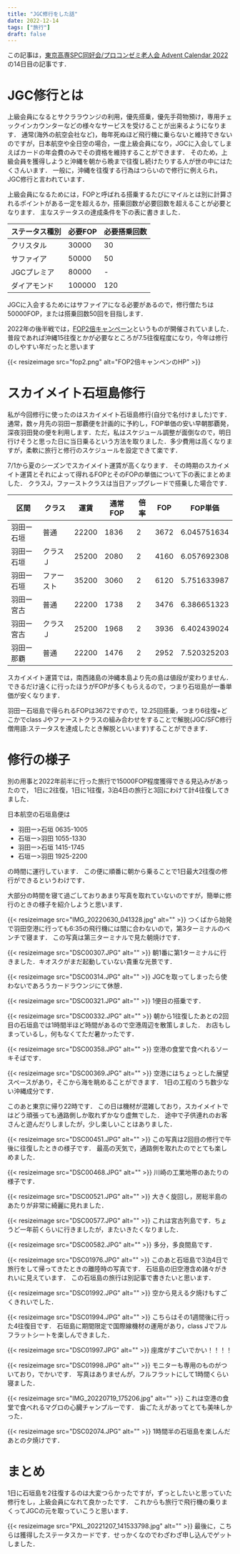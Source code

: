 ```yaml
---
title: "JGC修行をした話"
date: 2022-12-14
tags: ["旅行"]
draft: false
---
```


この記事は，[東京高専SPC同好会/プロコンゼミ老人会 Advent Calendar 2022](https://adventar.org/calendars/7836)
の14日目の記事です．

# JGC修行とは
上級会員になるとサクララウンジの利用，優先搭乗，優先手荷物預け，専用チェックインカウンターなどの様々なサービスを受けることが出来るようになります．
通常(海外の航空会社など)，毎年死ぬほど飛行機に乗らないと維持できないのですが，日本航空や全日空の場合，一度上級会員になり，JGCに入会してしまえばカードの年会費のみでその資格を維持することができます．
そのため，上級会員を獲得しようと沖縄を朝から晩まで往復し続けたりする人が世の中にはたくさんいます．
一般に，沖縄を往復する行為はつらいので修行に例えられ，JGC修行と言われています．


上級会員になるためには，FOPと呼ばれる搭乗するたびにマイルとは別に計算されるポイントがある一定を超えるか，搭乗回数が必要回数を超えることが必要となります．
主なステータスの達成条件を下の表に書きました．

| ステータス種別 | 必要FOP  | 必要搭乗回数 |
|---------|--------|--------|
| クリスタル   | 30000  | 30     |
| サファイア   | 50000  | 50     |
| JGCプレミア | 80000  | -      |
| ダイアモンド  | 100000 | 120    |

JGCに入会するためにはサファイアになる必要があるので，修行僧たちは50000FOP，または搭乗回数50回を目指します．

2022年の後半戦では，[FOP2倍キャンペーン](https://www.jal.co.jp/jp/ja/121campaign/2022/dom-flyon-wpoint/)というものが開催されていました．
普段であれば沖縄15往復とかが必要なところが7.5往復程度になり，今年は修行のしやすい年だったと思います

{{< resizeimage src="fop2.png" alt="FOP2倍キャンペンのHP" >}}

# スカイメイト石垣島修行
私が今回修行に使ったのはスカイメイト石垣島修行(自分で名付けました)です．
通常，数ヶ月先の羽田ー那覇便を計画的に予約し，FOP単価の安い早朝那覇発，深夜羽田発の便を利用します．ただ，私はスケジュール調整が面倒なので，明日行けそうと思った日に当日乗るという方法を取りました．多少費用は高くなりますが，柔軟に旅行と修行のスケジュールを設定できて楽です．

7/1から夏のシーズンでスカイメイト運賃が高くなります．
その時期のスカイメイト運賃とそれによって得れるFOPとそのFOPの単価について下の表にまとめました．
クラスJ，ファーストクラスは当日アップグレードで搭乗した場合です．

| 区間    | クラス   | 運賃    | 通常FOP | 倍率 | FOP  | FOP単価       |
|-------|-------|-------|-------|----|------|-------------|
| 羽田ー石垣 | 普通    | 22200 | 1836  | 2  | 3672 | 6.045751634 |
| 羽田ー石垣 | クラスＪ  | 25200 | 2080  | 2  | 4160 | 6.057692308 |
| 羽田ー石垣 | ファースト | 35200 | 3060  | 2  | 6120 | 5.751633987 |
| 羽田ー宮古 | 普通    | 22200 | 1738  | 2  | 3476 | 6.386651323 |
| 羽田ー宮古 | クラスＪ  | 25200 | 1968  | 2  | 3936 | 6.402439024 |
| 羽田ー那覇 | 普通    | 22200 | 1476  | 2  | 2952 | 7.520325203 |

スカイメイト運賃では，南西諸島の沖縄本島より先の島は値段が変わりません．
できるだけ遠くに行ったほうがFOPが多くもらえるので，つまり石垣島が一番単価が安くなります．

羽田ー石垣島で得られるFOPは3672ですので，12.25回搭乗，つまり6往復+どこかでclass Jやファーストクラスの組み合わせをすることで解脱(JGC/SFC修行僧用語:ステータスを達成したとき解脱といいます)することができます．

# 修行の様子
別の用事と2022年前半に行った旅行で15000FOP程度獲得できる見込みがあったので，
1日に2往復，1日に1往復，3泊4日の旅行と3回にわけて計4往復してきました．

日本航空の石垣島便は
* 羽田ー>石垣 0635-1005
* 石垣ー>羽田 1055-1330
* 羽田ー>石垣 1415-1745
* 石垣ー>羽田 1925-2200

の時間に運行しています．
この便に順番に朝から乗ることで1日最大2往復の修行ができるというわけです．

大部分の時間を寝て過ごしておりあまり写真を取れていないのですが，簡単に修行のときの様子を紹介しようと思います．


{{< resizeimage src="IMG_20220630_041328.jpg" alt="" >}}
つくばから始発で羽田空港に行っても6:35の飛行機には間に合わないので，第3ターミナルのベンチで寝ます．
この写真は第三ターミナルで見た朝焼けです．

{{< resizeimage src="DSC00307.JPG" alt="" >}}
朝1番に第1ターミナルに行きました．キオスクがまだ起動していない貴重な光景です．

{{< resizeimage src="DSC00314.JPG" alt="" >}}
JGCを取ってしまったら使わないであろうカードラウンジにて休憩．

{{< resizeimage src="DSC00321.JPG" alt="" >}}
1便目の搭乗です．

{{< resizeimage src="DSC00332.JPG" alt="" >}}
朝から1往復したあとの2回目の石垣島では1時間半ほど時間があるので空港周辺を散策しました．
お店もしまっているし，何もなくてただ暑かったです．

{{< resizeimage src="DSC00358.JPG" alt="" >}}
空港の食堂で食べれるソーキそばです．

{{< resizeimage src="DSC00369.JPG" alt="" >}}
空港にはちょっとした展望スペースがあり，そこから海を眺めることができます．
1日の工程のうち数少ない沖縄成分です．

このあと東京に帰り22時です．
この日は機材が混雑しており，スカイメイトではどう頑張っても通路側しか取れずかなり虚無でした．
途中で子供連れのお客さんと遊んだりしましたが，少し楽しいことはありました．

{{< resizeimage src="DSC00451.JPG" alt="" >}}
この写真は2回目の修行で午後に往復したときの様子です．
最高の天気で，通路側を取れたのでとても楽しめました．

{{< resizeimage src="DSC00468.JPG" alt="" >}}
川崎の工業地帯のあたりの様子です．

{{< resizeimage src="DSC00521.JPG" alt="" >}}
大きく旋回し，房総半島のあたりが非常に綺麗に見れました．

{{< resizeimage src="DSC00577.JPG" alt="" >}}
これは宮古列島です．ちょうど一年前くらいに行きましたが，またいきたくなりました．

{{< resizeimage src="DSC00582.JPG" alt="" >}}
多分，多良間島です．

{{< resizeimage src="DSC01976.JPG" alt="" >}}
このあと石垣島で3泊4日で旅行をして帰ってきたときの離陸時の写真です．
石垣島の旧空港含め諸々がきれいに見えています．
この石垣島の旅行は別記事で書きたいと思います．

{{< resizeimage src="DSC01992.JPG" alt="" >}}
空から見える夕焼けもすごくきれいでした．

{{< resizeimage src="DSC01994.JPG" alt="" >}}
こちらはその1週間後に行った4往復目です．
石垣島に期間限定で国際線機材の運用があり，class Jでフルフラットシートを楽しんできました．

{{< resizeimage src="DSC01997.JPG" alt="" >}}
座席がすごいでかい！！！！

{{< resizeimage src="DSC01998.JPG" alt="" >}}
モニターも専用のものがついており，でかいです．
写真はありませんが，フルフラットにして1時間くらい寝ました．

{{< resizeimage src="IMG_20220719_175206.jpg" alt="" >}}
これは空港の食堂で食べれるマグロの心臓チャンプルーです．
歯ごたえがあってとても美味しかった．

{{< resizeimage src="DSC02074.JPG" alt="" >}}
1時間半の石垣島を楽しんだあとの夕焼けです．

# まとめ
1日に石垣島を2往復するのは大変つらかったですが，ずっとしたいと思っていた修行をし，上級会員になれて良かったです．
これからも旅行で飛行機の乗りまくってJGCの元を取っていこうと思います．

{{< resizeimage src="PXL_20221207_141533798.jpg" alt="" >}}
最後に，こちらは獲得したステータスカードです．せっかくなのでわざわざ申し込んでゲットしました．